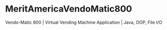 # MeritAmericaVendoMatic800
Vendo-Matic 800 | Virtual Vending Machine Application | Java, OOP, File I/O

